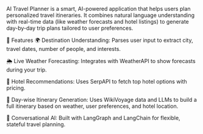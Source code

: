 AI Travel Planner is a smart, AI-powered application that helps users plan personalized travel itineraries. It combines natural language understanding with real-time data (like weather forecasts and hotel listings) to generate day-by-day trip plans tailored to user preferences.

🧠 Features
🌍 Destination Understanding: Parses user input to extract city, travel dates, number of people, and interests.

🌦️ Live Weather Forecasting: Integrates with WeatherAPI to show forecasts during your trip.

🏨 Hotel Recommendations: Uses SerpAPI to fetch top hotel options with pricing.

📅 Day-wise Itinerary Generation: Uses WikiVoyage data and LLMs to build a full itinerary based on weather, user preferences, and hotel location.

💬 Conversational AI: Built with LangGraph and LangChain for flexible, stateful travel planning.

